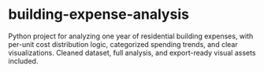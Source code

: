 # building-expense-analysis
Python project for analyzing one year of residential building expenses, with per-unit cost distribution logic, categorized spending trends, and clear visualizations. Cleaned dataset, full analysis, and export-ready visual assets included.
